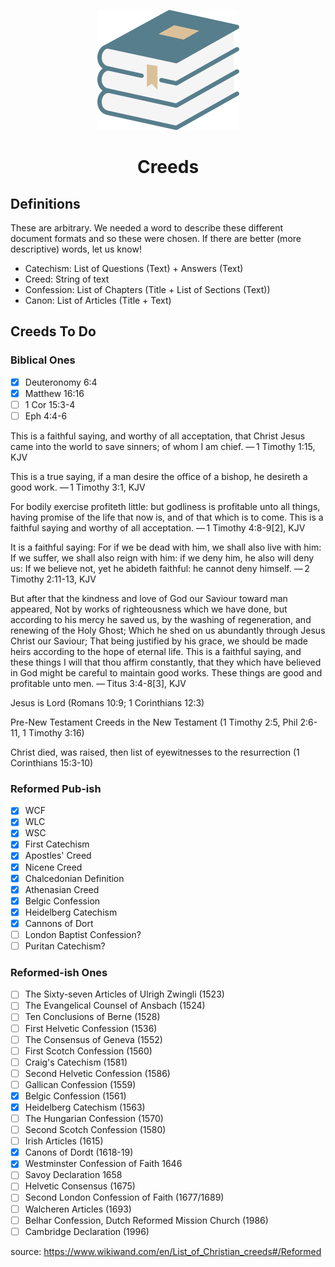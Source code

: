 <p align="center">
  <img src="./metadata/creeds_logo.png">
</p>

<h1 align="center">
  Creeds
</h1>

## Definitions

These are arbitrary. We needed a word to describe these different document formats and so these were chosen.
If there are better (more descriptive) words, let us know!

 - Catechism: List of Questions (Text) + Answers (Text)
 - Creed: String of text
 - Confession: List of Chapters (Title + List of Sections (Text))
 - Canon: List of Articles (Title + Text)

## Creeds To Do

### Biblical Ones

- [x] Deuteronomy 6:4
- [x] Matthew 16:16
- [ ] 1 Cor 15:3-4
- [ ] Eph 4:4-6

This is a faithful saying, and worthy of all acceptation, that Christ Jesus came into the world to save sinners; of whom I am chief.
— 1 Timothy 1:15, KJV

This is a true saying, if a man desire the office of a bishop, he desireth a good work.
— 1 Timothy 3:1, KJV

For bodily exercise profiteth little: but godliness is profitable unto all things, having promise of the life that now is, and of that which is to come. This is a faithful saying and worthy of all acceptation.
— 1 Timothy 4:8-9[2], KJV

It is a faithful saying: For if we be dead with him, we shall also live with him: If we suffer, we shall also reign with him: if we deny him, he also will deny us: If we believe not, yet he abideth faithful: he cannot deny himself.
— 2 Timothy 2:11-13, KJV

But after that the kindness and love of God our Saviour toward man appeared, Not by works of righteousness which we have done, but according to his mercy he saved us, by the washing of regeneration, and renewing of the Holy Ghost; Which he shed on us abundantly through Jesus Christ our Saviour; That being justified by his grace, we should be made heirs according to the hope of eternal life. This is a faithful saying, and these things I will that thou affirm constantly, that they which have believed in God might be careful to maintain good works. These things are good and profitable unto men.
— Titus 3:4-8[3], KJV

Jesus is Lord (Romans 10:9; 1 Corinthians 12:3)

Pre-New Testament Creeds in the New Testament (1 Timothy 2:5, Phil 2:6-11, 1 Timothy 3:16)

Christ died, was raised, then list of eyewitnesses to the resurrection (1 Corinthians 15:3-10)

### Reformed Pub-ish

- [x] WCF
- [x] WLC
- [x] WSC
- [x] First Catechism
- [x] Apostles' Creed
- [x] Nicene Creed
- [x] Chalcedonian Definition
- [x] Athenasian Creed
- [x] Belgic Confession
- [x] Heidelberg Catechism
- [x] Cannons of Dort
- [ ] London Baptist Confession?
- [ ] Puritan Catechism?

### Reformed-ish Ones

 - [ ] The Sixty-seven Articles of Ulrigh Zwingli (1523)
 - [ ] The Evangelical Counsel of Ansbach (1524)
 - [ ] Ten Conclusions of Berne (1528)
 - [ ] First Helvetic Confession (1536)
 - [ ] The Consensus of Geneva (1552)
 - [ ] First Scotch Confession (1560)
 - [ ] Craig's Catechism (1581)
 - [ ] Second Helvetic Confession (1586)
 - [ ] Gallican Confession (1559)
 - [x] Belgic Confession (1561)
 - [x] Heidelberg Catechism (1563)
 - [ ] The Hungarian Confession (1570)
 - [ ] Second Scotch Confession (1580)
 - [ ] Irish Articles (1615)
 - [x] Canons of Dordt (1618-19)
 - [x] Westminster Confession of Faith 1646
 - [ ] Savoy Declaration 1658
 - [ ] Helvetic Consensus (1675)
 - [ ] Second London Confession of Faith (1677/1689)
 - [ ] Walcheren Articles (1693)
 - [ ] Belhar Confession, Dutch Reformed Mission Church (1986)
 - [ ] Cambridge Declaration (1996)

 source: https://www.wikiwand.com/en/List_of_Christian_creeds#/Reformed
